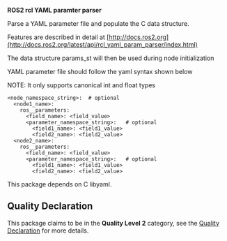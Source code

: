 **ROS2 rcl YAML paramter parser**

Parse a YAML parameter file and populate the C data structure.

Features are described in detail at [http://docs.ros2.org](http://docs.ros2.org/latest/api/rcl_yaml_param_parser/index.html)

The data structure params_st will then be used during node initialization

YAML parameter file should follow the yaml syntax shown below

NOTE: It only supports canonical int and float types

```
<node_namespace_string>:  # optional
  <node1_name>:
    ros__parameters:
      <field_name>: <field_value>
      <parameter_namespace_string>:   # optional
        <field1_name>: <field1_value>
        <field2_name>: <field2_value>
  <node2_name>:
    ros__parameters:
      <field_name>: <field_value>
      <parameter_namespace_string>:   # optional
        <field1_name>: <field1_value>
        <field2_name>: <field2_value>
```

This package depends on C libyaml.

## Quality Declaration

This package claims to be in the **Quality Level 2** category, see the [Quality Declaration](./QUALITY_DECLARATION.md) for more details.
